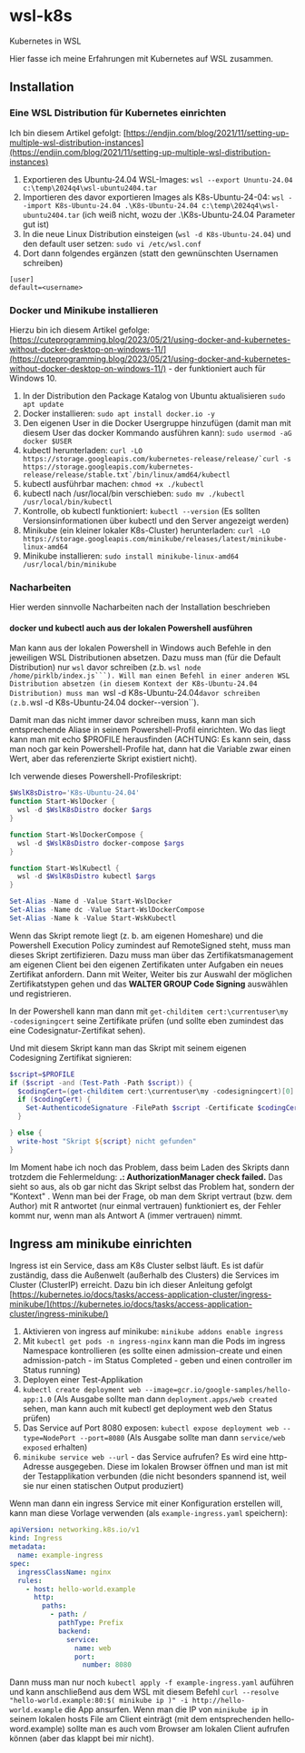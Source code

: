 # wsl-k8s
Kubernetes in WSL

Hier fasse ich meine Erfahrungen mit Kubernetes auf WSL zusammen.

## Installation

### Eine WSL Distribution für Kubernetes einrichten

Ich bin diesem Artikel gefolgt: [https://endjin.com/blog/2021/11/setting-up-multiple-wsl-distribution-instances](https://endjin.com/blog/2021/11/setting-up-multiple-wsl-distribution-instances)

1. Exportieren des Ubuntu-24.04 WSL-Images: ``wsl --export Ununtu-24.04 c:\temp\2024q4\wsl-ubuntu2404.tar``
2. Importieren des davor exportieren Images als K8s-Ubuntu-24-04: ``wsl --import K8s-Ubuntu-24.04 .\K8s-Ubuntu-24.04 c:\temp\2024q4\wsl-ubuntu2404.tar`` (ich weiß nicht, wozu der .\K8s-Ubuntu-24.04 Parameter gut ist)
3. In die neue Linux Distribution einsteigen (``wsl -d K8s-Ubuntu-24.04``) und den default user setzen: ``sudo vi /etc/wsl.conf``
4. Dort dann folgendes ergänzen (statt <username> den gewnünschten Usernamen schreiben)
```
[user]
default=<username>
```

### Docker und Minikube installieren

Hierzu bin ich diesem Artikel gefolge: [https://cuteprogramming.blog/2023/05/21/using-docker-and-kubernetes-without-docker-desktop-on-windows-11/](https://cuteprogramming.blog/2023/05/21/using-docker-and-kubernetes-without-docker-desktop-on-windows-11/) - der funktioniert auch für Windows 10.

1. In der Distribution den Package Katalog von Ubuntu aktualisieren ``sudo apt update``
2. Docker installieren: ``sudo apt install docker.io -y``
3. Den eigenen User in die Docker Usergruppe hinzufügen (damit man mit diesem User das docker Kommando ausführen kann): ``sudo usermod -aG docker $USER``
4. kubectl herunterladen: ``curl -LO https://storage.googleapis.com/kubernetes-release/release/`curl -s https://storage.googleapis.com/kubernetes-release/release/stable.txt`/bin/linux/amd64/kubectl``
5. kubectl ausführbar machen: ``chmod +x ./kubectl``
6. kubectl nach /usr/local/bin verschieben:  ``sudo mv ./kubectl /usr/local/bin/kubectl``
7. Kontrolle, ob kubectl funktioniert: ``kubectl --version`` (Es sollten Versionsinformationen über kubectl und den Server angezeigt werden) 
8. Minikube (ein kleiner lokaler K8s-Cluster) herunterladen: ``curl -LO https://storage.googleapis.com/minikube/releases/latest/minikube-linux-amd64``
9. Minikube installieren: ``sudo install minikube-linux-amd64 /usr/local/bin/minikube``

### Nacharbeiten

Hier werden sinnvolle Nacharbeiten nach der Installation beschrieben

#### docker und kubectl auch aus der lokalen Powershell ausführen

Man kann aus der lokalen Powershell in Windows auch Befehle in den jeweiligen WSL Distributionen absetzen. Dazu muss man (für die Default Distribution) nur ``wsl`` davor schreiben (z.b. ``wsl node /home/pirklb/index.js```). Will man einen Befehl in einer anderen WSL Distribution absetzen (in diesem Kontext der K8s-Ubuntu-24.04 Distribution) muss man ``wsl -d K8s-Ubuntu-24.04`` davor schreiben (z.b. ``wsl -d K8s-Ubuntu-24.04 docker--version``).

Damit man das nicht immer davor schreiben muss, kann man sich entsprechende Aliase in seinem Powershell-Profil einrichten. Wo das liegt kann man mit echo $PROFILE herausfinden (ACHTUNG: Es kann sein, dass man noch gar kein Powershell-Profile hat, dann hat die Variable zwar einen Wert, aber das referenzierte Skript existiert nicht).

Ich verwende dieses Powershell-Profileskript:

```powershell
$WslK8sDistro='K8s-Ubuntu-24.04'
function Start-WslDocker {
  wsl -d $WslK8sDistro docker $args
}

function Start-WslDockerCompose {
  wsl -d $WslK8sDistro docker-compose $args
}

function Start-WslKubectl {
  wsl -d $WslK8sDistro kubectl $args
}

Set-Alias -Name d -Value Start-WslDocker
Set-Alias -Name dc -Value Start-WslDockerCompose
Set-Alias -Name k -Value Start-WskKubectl
```

Wenn das Skript remote liegt (z. b. am eigenen Homeshare) und die Powershell Execution Policy zumindest auf RemoteSigned steht, muss man dieses Skript zertifizieren. Dazu muss man über das Zertifikatsmanagement am eigenen Client bei den eigenen Zertifikaten unter Aufgaben ein neues Zertifikat anfordern. Dann mit Weiter, Weiter bis zur Auswahl der möglichen Zertifikatstypen gehen und das **WALTER GROUP Code Signing** auswählen und registrieren.

In der Powershell kann man dann mit ``get-childitem cert:\currentuser\my -codesigningcert`` seine Zertifikate prüfen (und sollte eben zumindest das eine Codesignatur-Zertifikat sehen).

Und mit diesem Skript kann man das Skript mit seinem eigenen Codesigning Zertifikat signieren:

```powershell
$script=$PROFILE
if ($script -and (Test-Path -Path $script)) {
  $codingCert=(get-childitem cert:\currentuser\my -codesigningcert)[0]
  if ($codingCert) {
    Set-AuthenticodeSignature -FilePath $script -Certificate $codingCert
  }

} else { 
  write-host "Skript ${script} nicht gefunden" 
}
```

Im Moment habe ich noch das Problem, dass beim Laden des Skripts dann trotzdem die Fehlermeldung: **.: AuthorizationManager check failed.** Das sieht so aus, als ob gar nicht das Skript selbst das Problem hat, sondern der "Kontext" . Wenn man bei der Frage, ob man dem Skript vertraut (bzw. dem Author) mit R antwortet (nur einmal vertrauen) funktioniert es, der Fehler kommt nur, wenn man als Antwort A (immer vertrauen) nimmt.

## Ingress am minikube einrichten

Ingress ist ein Service, dass am K8s Cluster selbst läuft. Es ist dafür zuständig, dass die Außenwelt (außerhalb des Clusters) die Services im Cluster (ClusterIP) erreicht. Dazu bin ich dieser Anleitung gefolgt [https://kubernetes.io/docs/tasks/access-application-cluster/ingress-minikube/](https://kubernetes.io/docs/tasks/access-application-cluster/ingress-minikube/)

1. Aktivieren von ingress auf minikube: ``minikube addons enable ingress``
2. Mit ``kubectl get pods -n ingress-nginx`` kann man die Pods im ingress Namespace kontrollieren (es sollte einen admission-create und einen admission-patch - im Status Completed - geben und einen controller im Status running)
3. Deployen einer Test-Applikation
  1. ``kubectl create deployment web --image=gcr.io/google-samples/hello-app:1.0`` (Als Ausgabe sollte man dann ``deployment.apps/web created`` sehen, man kann auch mit kubectl get deployment web den Status prüfen)
  2. Das Service auf Port 8080 exposen: ``kubectl expose deployment web --type=NodePort --port=8080`` (Als Ausgabe sollte man dann ``service/web exposed`` erhalten)
  3. ``minikube service web --url`` - das Service aufrufen? Es wird eine http-Adresse ausgegeben. Diese im lokalen Browser öffnen und man ist mit der Testapplikation verbunden (die nicht besonders spannend ist, weil sie nur einen statischen Output produziert)

Wenn man dann ein ingress Service mit einer Konfiguration erstellen will, kann man diese Vorlage verwenden (als ``example-ingress.yaml`` speichern):
```yaml
apiVersion: networking.k8s.io/v1
kind: Ingress
metadata:
  name: example-ingress
spec:
  ingressClassName: nginx
  rules:
    - host: hello-world.example
      http:
        paths:
          - path: /
            pathType: Prefix
            backend:
              service:
                name: web
                port:
                  number: 8080
```
Dann muss man nur noch ``kubectl apply -f example-ingress.yaml`` auführen und kann anschließend aus dem WSL mit diesem Befehl ``curl --resolve "hello-world.example:80:$( minikube ip )" -i http://hello-world.example`` die App ansurfen. Wenn man die IP von ``minikube ip`` in seinem lokalen hosts File am Client einträgt (mit dem entsprechenden hello-word.example) sollte man es auch vom Browser am lokalen Client aufrufen können (aber das klappt bei mir nicht).
